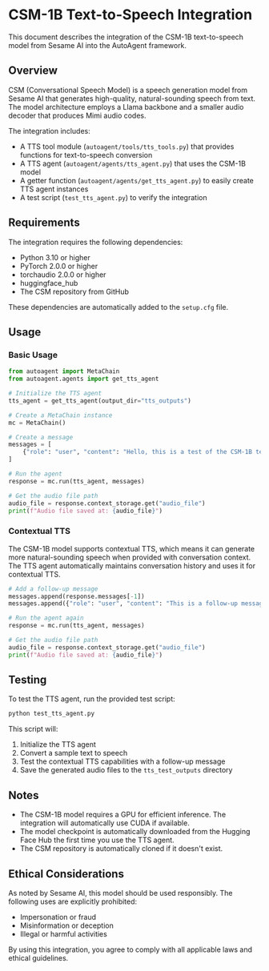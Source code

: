 # CSM-1B Text-to-Speech Integration

This document describes the integration of the CSM-1B text-to-speech model from Sesame AI into the AutoAgent framework.

## Overview

CSM (Conversational Speech Model) is a speech generation model from Sesame AI that generates high-quality, natural-sounding speech from text. The model architecture employs a Llama backbone and a smaller audio decoder that produces Mimi audio codes.

The integration includes:
- A TTS tool module (`autoagent/tools/tts_tools.py`) that provides functions for text-to-speech conversion
- A TTS agent (`autoagent/agents/tts_agent.py`) that uses the CSM-1B model
- A getter function (`autoagent/agents/get_tts_agent.py`) to easily create TTS agent instances
- A test script (`test_tts_agent.py`) to verify the integration

## Requirements

The integration requires the following dependencies:
- Python 3.10 or higher
- PyTorch 2.0.0 or higher
- torchaudio 2.0.0 or higher
- huggingface_hub
- The CSM repository from GitHub

These dependencies are automatically added to the `setup.cfg` file.

## Usage

### Basic Usage

```python
from autoagent import MetaChain
from autoagent.agents import get_tts_agent

# Initialize the TTS agent
tts_agent = get_tts_agent(output_dir="tts_outputs")

# Create a MetaChain instance
mc = MetaChain()

# Create a message
messages = [
    {"role": "user", "content": "Hello, this is a test of the CSM-1B text-to-speech model."}
]

# Run the agent
response = mc.run(tts_agent, messages)

# Get the audio file path
audio_file = response.context_storage.get("audio_file")
print(f"Audio file saved at: {audio_file}")
```

### Contextual TTS

The CSM-1B model supports contextual TTS, which means it can generate more natural-sounding speech when provided with conversation context. The TTS agent automatically maintains conversation history and uses it for contextual TTS.

```python
# Add a follow-up message
messages.append(response.messages[-1])
messages.append({"role": "user", "content": "This is a follow-up message."})

# Run the agent again
response = mc.run(tts_agent, messages)

# Get the audio file path
audio_file = response.context_storage.get("audio_file")
print(f"Audio file saved at: {audio_file}")
```

## Testing

To test the TTS agent, run the provided test script:

```bash
python test_tts_agent.py
```

This script will:
1. Initialize the TTS agent
2. Convert a sample text to speech
3. Test the contextual TTS capabilities with a follow-up message
4. Save the generated audio files to the `tts_test_outputs` directory

## Notes

- The CSM-1B model requires a GPU for efficient inference. The integration will automatically use CUDA if available.
- The model checkpoint is automatically downloaded from the Hugging Face Hub the first time you use the TTS agent.
- The CSM repository is automatically cloned if it doesn't exist.

## Ethical Considerations

As noted by Sesame AI, this model should be used responsibly. The following uses are explicitly prohibited:
- Impersonation or fraud
- Misinformation or deception
- Illegal or harmful activities

By using this integration, you agree to comply with all applicable laws and ethical guidelines. 
